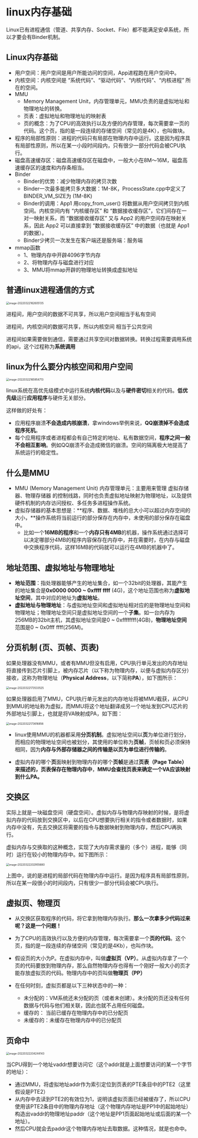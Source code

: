# linux内存基础

Linux已有进程通信（管道、共享内存、Socket、File）都不能满足安卓系统，所以才要会有Binder机制。

## Linux内存基础

- 用户空间：用户空间是用户所能访问的空间，App进程跑在用户空间中。
- 内核空间：内核空间是 “系统代码”、“驱动代码”、“内核代码”、“内核进程” 所在的空间。
- MMU
  - Memory Management Unit，内存管理单元，MMU负责的是虚拟地址和物理地址的转换。
  - 页表：虚拟地址和物理地址的映射表
  - 页的概念：为了CPU的高效执行以及方便的内存管理，每次需要拿一页的代码。这个页，指的是一段连续的存储空间（常见的是4K），也叫做块。
- 程序的局部性原则：进程的代码只有局部在物理内存中运行。这是因为程序具有局部性原则，所以在某一小段时间段内，只有很少一部分代码会被CPU执行。
- 磁盘高速缓存区：磁盘高速缓存区在磁盘中，一般大小在8M～16M，磁盘高速缓存区的速度和内存条相当。
- Binder
  - Binder的优势：减少物理内存的拷贝次数
  - Binder一次最多能拷贝多大数据：1M-8K，ProcessState.cpp中定义了BINDER_VM_SIZE为 (1M-8K)
  - Binder的调用：App1 用copy_from_user() 将数据从用户空间拷贝到内核空间。内核空间内有 “内核缓存区” 和 “数据接收缓存区”，它们间存在一对一映射关系，而 “数据接收缓存区” 又与 App2 的用户空间存在映射关系，因此 App2 可以直接拿到 “数据接收缓存区” 中的数据（也就是 App1 的数据）。
  - Binder少拷贝一次发生在客户端还是服务端：服务端
- mmap函数
  - 1、物理内存中开辟4096字节内存
  - 2、将物理内存与磁盘进行对应
  - 3、MMU将mmap开辟的物理地址转换成虚拟地址

## 普通linux进程通信的方式

<img src="002_Binder之linux内存基础.assets/image-20220322162605135.png" alt="image-20220322162605135" style="zoom:50%;" />

进程间，用户空间的数据不可共享，所以用户空间相当于私有空间

进程间，内核空间的数据可共享，所以内核空间 相当于公共空间

进程间如果需要做到通信，需要通过共享空间对数据转换。转换过程需要调用系统的api，这个过程称为**系统调用**

## linux为什么要分内核空间和用户空间

<img src="002_Binder之linux内存基础.assets/image-20220322165954713.png" alt="image-20220322165954713" style="zoom:50%;" />

linux系统在高优先级模式中运行系统**内核代码**以及与**硬件密切**相关的代码。**低优先级**运行**应用程序**与硬件无关部分。

这样做的好处有：

- 应用程序崩溃**不会造成内核崩溃**，拿windows举例来说，**QQ崩溃掉不会造成程序死机**。
- 每个应用程序或者进程都会有自己特定的地址、私有数据空间，**程序之间一般不会相互影响**。例如QQ崩溃不会造成微信的崩溃。空间的隔离极大地提高了系统运行的稳定性。

## 什么是MMU

- MMU (Memory Management Unit) 内存管理单元：主要用来管理 虚拟存储器、物理存储器 的控制线路，同时也负责虚拟地址映射为物理地址，以及提供硬件机制的内存访问授权、多任务多进程操作系统。
- 虚拟存储器的基本思想是：**程序、数据、堆栈的总大小可以超过内存空间的大小，**操作系统将当前运行的部分保存在内存中，未使用的部分保存在磁盘中。
  - 比如一个**16MB的程序**和一个**内存只有4MB**的机器，操作系统通过选择可以决定哪部分4MB的程序内容保存在内存中，并在需要时，在内存与磁盘中交换程序代码，这样16MB的代码就可以运行在4MB的机器中了。

## 地址范围、虚拟地址与物理地址

- **地址范围**：指处理器能够产生的地址集合，如一个32bit的处理器，其能产生的地址集合是**0x0000 0000 ~ 0xffff ffff** (4G)，这个地址范围也称为**虚拟地址空间**，其中对应的地址为**虚拟地址**。
- **虚拟地址与物理地址**：与虚拟地址空间和虚拟地址相对应的是物理地址空间和物理地址；物理地址空间只是虚拟地址空间的一个**子集**。如一台内存为256MB的32bit主机，其虚拟地址空间是0 ~ 0xffffffff(4GB)，**物理地址空间**范围是0 ~ 0x0fff ffff(256M)。

## 分页机制 (页、页帧、页表)

如果处理器没有MMU，或者有MMU但没有启用，CPU执行单元发出的内存地址将直接传到芯片引脚上，被内存芯片（以下称为物理内存，以便与虚拟内存区分）接收，这称为物理地址（**Physical Address**，以下简称**PA**），如下图所示：

<img src="002_Binder之linux内存基础.assets/image-20220322173533525.png" alt="image-20220322173533525" style="zoom:50%;" />

如果处理器启用了MMU，CPU执行单元发出的内存地址将被MMU截获，从CPU到MMU的地址称为虚拟，而MMU将这个地址翻译成另一个地址发到CPU芯片的外部地址引脚上，也就是将VA映射成PA，如下图：

<img src="002_Binder之linux内存基础.assets/image-20220322173616856.png" alt="image-20220322173616856" style="zoom:50%;" />

- linux使用MMU的机器都采用**分页机制**。虚拟地址空间以**页**为单位进行划分，而相应的物理地址空间也被划分，其使用的单位称为**页帧**，页帧和页必须保持相同，因为**内存与外部存储器之间的传输是以页为单位进行传输的**。

- 虚拟内存的哪个**页**面映射到物理内存的哪个**页帧**是通过**页表（Page Table）**来描述的，页表保存在**物理内存中**，**MMU会查找页表来确定一个VA应该映射到什么PA。**

## 交换区

实际上就是一块磁盘空间（硬盘空间）。虚拟内存与物理内存映射的时候，是将虚拟内存的代码放到交换区中，以后在CPU想要执行相关的指令或者数据时，如果内存中没有，先去交换区将需要的指令与数据映射到物理内存，然后CPU再执行。

虚拟内存与交换取的这种概念，实现了大内存需求量的（多个）进程，能够（同时）运行在较小的物理内存中。如下图所示：

<img src="002_Binder之linux内存基础.assets/image-20220322202955680.png" alt="image-20220322202955680" style="zoom:50%;" />

上图中，说的是进程的局部代码在物理内存中运行。是因为程序具有局部性原则，所以在某一段很小的时间段内，只有很少一部分代码会被CPU执行。

## 虚拟页、物理页

- 从交换区获取程序的代码，将它拿到物理内存执行。**那么一次拿多少代码过来呢？这是一个问题！**

- 为了CPU的高效执行以及方便的内存管理，每次需要拿一个**页的代码**。这个页，指的是一段连续的存储空间（常见的是4Kb），也叫作块。

- 假设页的大小为P。在虚拟内存中，叫做**虚拟页（VP）**。从虚拟内存拿了一个页的代码要放到物理内存，那么自然物理内存也得有一个刚好一般大小的页才能存放虚拟页的代码。物理内存中的页叫做**物理页（PP）**
- 在任何时刻，虚拟页都是以下三种状态中的一种：
  - 未分配的：VM系统还未分配的页（或者未创建）。未分配的页还没有任何数据与代码与他们相关联，因此也就不占用任何磁盘。
  - 缓存的： 当前已缓存在物理内存中的已分配页
  - 未缓存的：未缓存在物理内存中的已分配页

## 页命中

<img src="002_Binder之linux内存基础.assets/image-20220322204244143.png" alt="image-20220322204244143" style="zoom:50%;" />

当CPU得到一个地址vaddr想要访问它（这个addr就是上面想要访问的某一个字节的地址）：

- 通过MMU，将虚拟地址addr作为索引定位到页表的PTE条目中的PTE2（这里假设是PTE2）
- 从内存中去读到PTE2的有效位为1，说明该虚拟页面已经被缓存了，所以CPU使用该PTE2条目中的物理内存地址（这个物理内存地址是PP1中的起始地址）构造出vaddr的物理地址paddr（这个地址是PP1页面起始地址或后面的某一个地址）。
- 然后CPU就会去paddr这个物理内存地址去取数据。这种情况，就是也命中。
